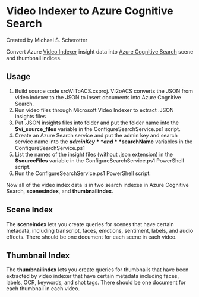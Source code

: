 # Video Indexer to Azure Cognitive Search
Created by Michael S. Scherotter

Convert Azure [Video Indexer](https://www.videoindexer.ai/) insight data into [Azure Cognitive Search](https://azure.microsoft.com/en-us/services/cognitive-services/) scene and thumbnail indices.

## Usage
1. Build source code src\VIToACS.csproj.  VI2oACS converts the JSON from video indexer to the JSON to insert documents into Azure Cognitive Search.
2. Run video files through Microsoft Video Indexer to extract .JSON insights files
3. Put .JSON insights files into folder and put the folder name into the **$vi_source_files** variable in the ConfigureSearchService.ps1 script. 
4. Create an Azure Search service and put the admin key and search service name into the **$adminKey** and **$searchName** variables in the  ConfigureSearchService.ps1
5. List the names of the insight files (without .json extension) in the **$sourceFiles** variable in the ConfigureSearchService.ps1 PowerShell script. 
6. Run the ConfigureSearchService.ps1 PowerShell script.

Now all of the video index data is in two search indexes in Azure Cognitive Search, **scenesindex**, and **thumbnailindex**. 

## Scene Index
The **sceneindex** lets you create queries for scenes that have certain metadata, including transcript, faces, emotions, sentiment, labels, and audio effects.  There should be one document for each scene in each video.

## Thumbnail Index
The **thumbnailindex** lets you create queries for thumbnails that have been extracted by video indexer that have certain metadata including faces, labels, OCR, keywords, and shot tags.  There should be one document for each thumbnail in each video.
